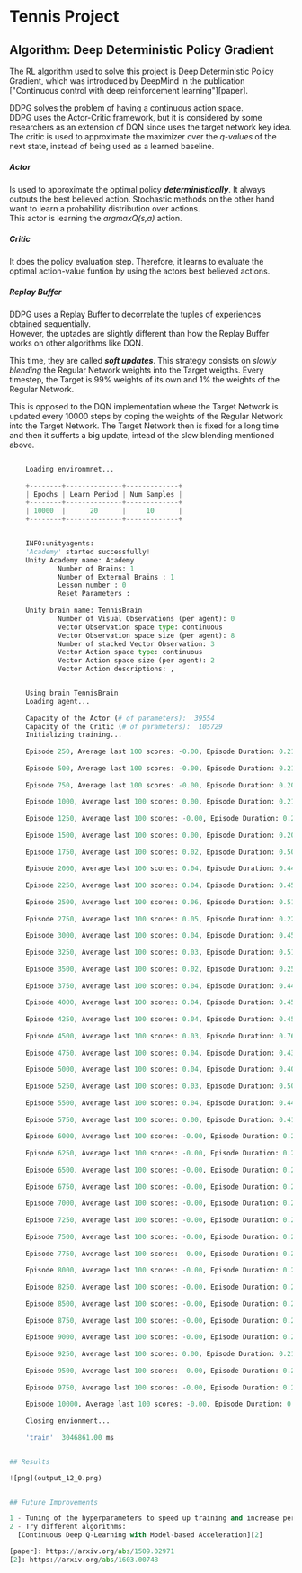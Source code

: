
# Tennis Project


## Algorithm: Deep Deterministic Policy Gradient
The RL algorithm used to solve this project is Deep Deterministic Policy Gradient, which was introduced by DeepMind in the publication ["Continuous control with deep reinforcement learning"][paper].  

DDPG solves the problem of having a continuous action space.  
DDPG uses the Actor-Critic framework, but it is considered by some researchers as an extension of DQN since uses the target network key idea. The critic is used to approximate the maximizer over the *q-values* of the next state, instead of being used as a learned baseline.   

##### Actor
Is used to approximate the optimal policy ***deterministically***. It always outputs the best believed action. Stochastic methods on the other hand want to learn a probability distribution over actions.  
This actor is learning the *argmaxQ(s,a)* action.

##### Critic
It does the policy evaluation step. Therefore, it learns to evaluate the optimal action-value funtion by using the actors best believed actions.  

##### Replay Buffer
DDPG uses a Replay Buffer to decorrelate the tuples of experiences obtained sequentially.  
However, the uptades are slightly different than how the Replay Buffer works on other algorithms like DQN.  

This time, they are called ***soft updates***. 
This strategy consists on *slowly blending* the Regular Network weights into the Target weigths. Every timestep, the Target is 99% weights of its own and 1% the weights of the Regular Network.

This is opposed to the DQN implementation where the Target Network is updated every 10000 steps by coping the weights of the Regular Network into the Target Network. The Target Network then is fixed for a long time and then it sufferts a big update, intead of the slow blending mentioned above.




```python

    Loading environmnet...
    
    +--------+--------------+-------------+
    | Epochs | Learn Period | Num Samples |
    +--------+--------------+-------------+
    | 10000  |      20      |     10      |
    +--------+--------------+-------------+


    INFO:unityagents:
    'Academy' started successfully!
    Unity Academy name: Academy
            Number of Brains: 1
            Number of External Brains : 1
            Lesson number : 0
            Reset Parameters :
    		
    Unity brain name: TennisBrain
            Number of Visual Observations (per agent): 0
            Vector Observation space type: continuous
            Vector Observation space size (per agent): 8
            Number of stacked Vector Observation: 3
            Vector Action space type: continuous
            Vector Action space size (per agent): 2
            Vector Action descriptions: , 


    Using brain TennisBrain
    Loading agent...
    
    Capacity of the Actor (# of parameters):  39554
    Capacity of the Critic (# of parameters):  105729
    Initializing training...
    
    Episode 250, Average last 100 scores: -0.00, Episode Duration: 0.21, 
    
    Episode 500, Average last 100 scores: -0.00, Episode Duration: 0.21, 
    
    Episode 750, Average last 100 scores: -0.00, Episode Duration: 0.20, 
    
    Episode 1000, Average last 100 scores: 0.00, Episode Duration: 0.21, 
    
    Episode 1250, Average last 100 scores: -0.00, Episode Duration: 0.21, 
    
    Episode 1500, Average last 100 scores: 0.00, Episode Duration: 0.20, 
    
    Episode 1750, Average last 100 scores: 0.02, Episode Duration: 0.50, 
    
    Episode 2000, Average last 100 scores: 0.04, Episode Duration: 0.44, 
    
    Episode 2250, Average last 100 scores: 0.04, Episode Duration: 0.45, 
    
    Episode 2500, Average last 100 scores: 0.06, Episode Duration: 0.51, 
    
    Episode 2750, Average last 100 scores: 0.05, Episode Duration: 0.22, 
    
    Episode 3000, Average last 100 scores: 0.04, Episode Duration: 0.45, 
    
    Episode 3250, Average last 100 scores: 0.03, Episode Duration: 0.51, 
    
    Episode 3500, Average last 100 scores: 0.02, Episode Duration: 0.25, 
    
    Episode 3750, Average last 100 scores: 0.04, Episode Duration: 0.44, 
    
    Episode 4000, Average last 100 scores: 0.04, Episode Duration: 0.45, 
    
    Episode 4250, Average last 100 scores: 0.04, Episode Duration: 0.45, 
    
    Episode 4500, Average last 100 scores: 0.03, Episode Duration: 0.76, 
    
    Episode 4750, Average last 100 scores: 0.04, Episode Duration: 0.43, 
    
    Episode 5000, Average last 100 scores: 0.04, Episode Duration: 0.40, 
    
    Episode 5250, Average last 100 scores: 0.03, Episode Duration: 0.50, 
    
    Episode 5500, Average last 100 scores: 0.04, Episode Duration: 0.44, 
    
    Episode 5750, Average last 100 scores: 0.00, Episode Duration: 0.41, 
    
    Episode 6000, Average last 100 scores: -0.00, Episode Duration: 0.21, 
    
    Episode 6250, Average last 100 scores: -0.00, Episode Duration: 0.21, 
    
    Episode 6500, Average last 100 scores: -0.00, Episode Duration: 0.22, 
    
    Episode 6750, Average last 100 scores: -0.00, Episode Duration: 0.20, 
    
    Episode 7000, Average last 100 scores: -0.00, Episode Duration: 0.21, 
    
    Episode 7250, Average last 100 scores: -0.00, Episode Duration: 0.20, 
    
    Episode 7500, Average last 100 scores: -0.00, Episode Duration: 0.22, 
    
    Episode 7750, Average last 100 scores: -0.00, Episode Duration: 0.22, 
    
    Episode 8000, Average last 100 scores: -0.00, Episode Duration: 0.21, 
    
    Episode 8250, Average last 100 scores: -0.00, Episode Duration: 0.20, 
    
    Episode 8500, Average last 100 scores: -0.00, Episode Duration: 0.20, 
    
    Episode 8750, Average last 100 scores: -0.00, Episode Duration: 0.20, 
    
    Episode 9000, Average last 100 scores: -0.00, Episode Duration: 0.20, 
    
    Episode 9250, Average last 100 scores: 0.00, Episode Duration: 0.21, 
    
    Episode 9500, Average last 100 scores: -0.00, Episode Duration: 0.21, 
    
    Episode 9750, Average last 100 scores: -0.00, Episode Duration: 0.20, 
    
    Episode 10000, Average last 100 scores: -0.00, Episode Duration: 0.22, 
    
    Closing envionment...
    
    'train'  3046861.00 ms


## Results 

![png](output_12_0.png)


## Future Improvements  

1 - Tuning of the hyperparameters to speed up training and increase performance.  
2 - Try different algorithms:
  [Continuous Deep Q-Learning with Model-based Acceleration][2] 

[paper]: https://arxiv.org/abs/1509.02971
[2]: https://arxiv.org/abs/1603.00748
